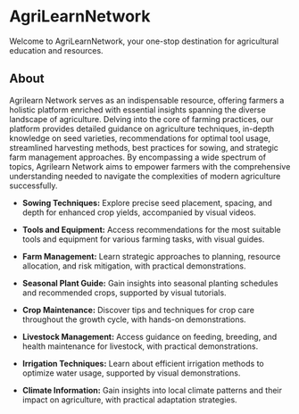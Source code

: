 # AgriLearnNetwork

Welcome to AgriLearnNetwork, your one-stop destination for agricultural education and resources.

## About

Agrilearn Network serves as an indispensable resource, offering farmers a holistic platform enriched with essential insights spanning the diverse landscape of agriculture. Delving into the core of farming practices, our platform provides detailed guidance on agriculture techniques, in-depth knowledge on seed varieties, recommendations for optimal tool usage, streamlined harvesting methods, best practices for sowing, and strategic farm management approaches. By encompassing a wide spectrum of topics, Agrilearn Network aims to empower farmers with the comprehensive understanding needed to navigate the complexities of modern agriculture successfully.
- **Sowing Techniques:** Explore precise seed placement, spacing, and depth for enhanced crop yields, accompanied by visual videos.
  
- **Tools and Equipment:** Access recommendations for the most suitable tools and equipment for various farming tasks, with visual guides.
  
- **Farm Management:** Learn strategic approaches to planning, resource allocation, and risk mitigation, with practical demonstrations.
  
- **Seasonal Plant Guide:** Gain insights into seasonal planting schedules and recommended crops, supported by visual tutorials.
  
- **Crop Maintenance:** Discover tips and techniques for crop care throughout the growth cycle, with hands-on demonstrations.
  
- **Livestock Management:** Access guidance on feeding, breeding, and health maintenance for livestock, with practical demonstrations.
  
- **Irrigation Techniques:** Learn about efficient irrigation methods to optimize water usage, supported by visual demonstrations.
  
- **Climate Information:** Gain insights into local climate patterns and their impact on agriculture, with practical adaptation strategies.


